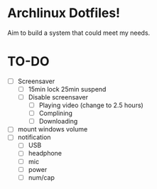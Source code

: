 # Archlinux Dotfiles!
Aim to build a system that could meet my needs.


# TO-DO
- [ ] Screensaver
    - [ ] 15min lock
          25min suspend
    - [ ] Disable screensaver
        - [ ] Playing video (change to 2.5 hours)
        - [ ] Complining
        - [ ] Downloading
- [ ] mount windows volume
- [ ] notification
    - [ ] USB 
    - [ ] headphone
    - [ ] mic
    - [ ] power
    - [ ] num/cap
